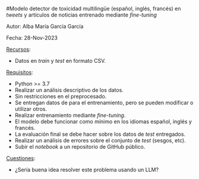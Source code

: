 #Modelo detector de toxicidad multilingüe (español, inglés, francés) en _tweets_ y artículos de noticias entrenado mediante _fine-tuning_

Autor: Alba María García García

Fecha: 28-Nov-2023

<u>Recursos</u>:
- Datos en _train_ y _test_ en formato CSV.

<u>Requisitos</u>:
- Python >= 3.7
- Realizar un análisis descriptivo de los datos.
- Sin restricciones en el preprocesado.
- Se entregan datos de para el entrenamiento, pero se pueden modificar o utilizar otros.
- Realizar entrenamiento mediante _fine-tuning_.
- El modelo debe funcionar como mínimo en los idiomas español, inglés y francés.
- La evaluación final se debe hacer sobre los datos de _test_ entregados.
- Realizar un análisis de errores sobre el conjunto de _test_ (sesgos, etc).
- Subir el _notebook_ a un repositorio de GitHub público.

<u>Cuestiones</u>:
- ¿Sería buena idea resolver este problema usando un LLM?
